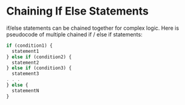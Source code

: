 # Chaining If Else Statements
if/else statements can be chained together for complex logic. Here is pseudocode of multiple chained if / else if statements:
```javascript
if (condition1) {
  statement1
} else if (condition2) {
  statement2
} else if (condition3) {
  statement3
. . .
} else {
  statementN
}
```
